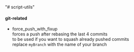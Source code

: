 "# script-utils" 

#### git-related ####
  - force_push_with_fixup  
      forces a push after rebasing the last 4 commits  
      to be used if you want to squash already pushed commits  
      replace `myBranch` with the name of your branch  
